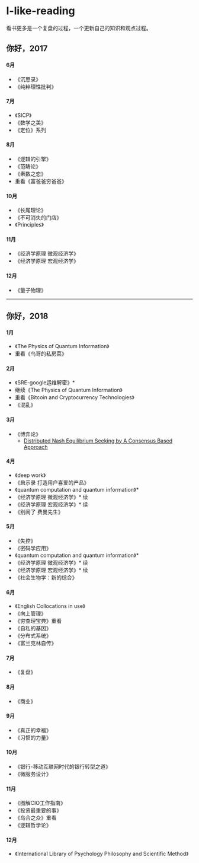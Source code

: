 # I-like-reading
看书更多是一个复盘的过程，一个更新自己的知识和观点过程。

## 你好，2017

#### 6月
- 《沉思录》
- 《纯粹理性批判》

#### 7月
- 《SICP》
- 《数学之美》
- 《定位》系列

#### 8月
- 《逻辑的引擎》
- 《范畴论》
- 《素数之恋》
- 重看《富爸爸穷爸爸》

#### 10月
- 《长尾理论》
- 《不可消失的门店》
- 《Principles》

#### 11月
- 《经济学原理 微观经济学》
- 《经济学原理 宏观经济学》

#### 12月
- 《量子物理》

---
## 你好，2018

#### 1月
- 《The Physics of Quantum Information》
- 重看《鸟哥的私房菜》

#### 2月
- 《SRE-google运维解密》*
- 继续《The Physics of Quantum Information》
- 重看《Bitcoin and Cryptocurrency Technologies》
- 《混乱》

#### 3月
- 《博弈论》
  - [Distributed Nash Equilibrium Seeking by A Consensus Based Approach](https://arxiv.org/pdf/1602.00771.pdf)

#### 4月
- 《deep work》
- 《启示录 打造用户喜爱的产品》
- 《quantum computation and quantum information》*
- 《经济学原理 微观经济学》* 续
- 《经济学原理 宏观经济学》* 续
- 《别闹了 费曼先生》

#### 5月
- 《失控》
- 《密码学应用》
- 《quantum computation and quantum information》*
- 《经济学原理 微观经济学》* 续
- 《经济学原理 宏观经济学》* 续
- 《社会生物学：新的综合》

#### 6月
- 《English Collocations in use》
- 《向上管理》
- 《穷查理宝典》重看
- 《自私的基因》
- 《分布式系统》
- 《富兰克林自传》

#### 7月
- 《复盘》

#### 8月
- 《商业》

#### 9月
- 《真正的幸福》
- 《习惯的力量》

#### 10月
- 《银行-移动互联网时代的银行转型之道》
- 《微服务设计》

#### 11月
- 《图解CIO工作指南》
- 《投资最重要的事》
- 《乌合之众》重看
- 《逻辑哲学论》

#### 12月
- 《International Library of Psychology Philosophy and Scientific Method》

